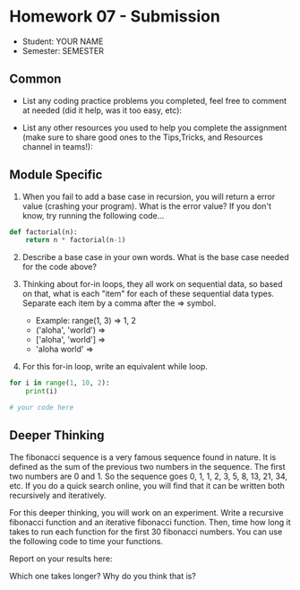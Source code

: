 # Homework 07 - Submission


* Student: YOUR NAME
* Semester: SEMESTER

## Common

* List any coding practice problems you completed, feel free to comment at needed (did it help, was it too easy, etc):

* List any other resources you used to help you complete the assignment (make sure to share good ones to the Tips,Tricks, and Resources channel in teams!):
  

## Module Specific

1. When you fail to add a base case in recursion, you will return a error value (crashing your program). What is the error value? If you don't know, try running the following code...
```python
def factorial(n):
    return n * factorial(n-1)
```
2. Describe a base case in your own words. What is the base case needed for the code above?
   
3. Thinking about for-in loops, they all work on sequential data, so based on that, what is each "item" for each of these sequential data types. Separate each item by a comma after the => symbol. 
    * Example: range(1, 3) => 1, 2
    * ('aloha', 'world') => 
    * ['aloha', 'world'] =>
    * 'aloha world' =>

4. For this for-in loop, write an equivalent while loop. 
```python
for i in range(1, 10, 2):
    print(i)
```
```python
# your code here

```

## Deeper Thinking

The fibonacci sequence is a very famous sequence found in nature. It is defined as the sum of the previous two numbers in the sequence. The first two numbers are 0 and 1. So the sequence goes 0, 1, 1, 2, 3, 5, 8, 13, 21, 34, etc. If you do a quick search online, you will find that it can be written both recursively and iteratively.

For this deeper thinking, you will work on an experiment. Write a recursive fibonacci function and an iterative fibonacci function. Then, time how long it takes to run each function for the first 30 fibonacci numbers. You can use the following code to time your functions. 

Report on your results here:



Which one takes longer? Why do you think that is? 
